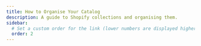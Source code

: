 ```yaml
---
title: How to Organise Your Catalog
description: A guide to Shopify collections and organising them.
sidebar:
  # Set a custom order for the link (lower numbers are displayed higher up)
  order: 2
---
```


